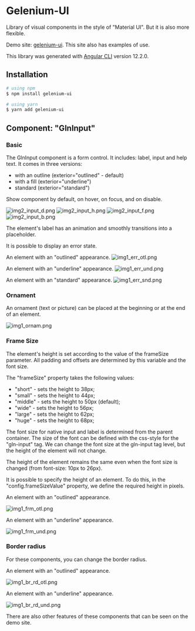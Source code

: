 # Gelenium-UI

Library of visual components in the style of "Material UI".
But it is also more flexible.

Demo site: [gelenium-ui](https://alx-melnichuk.github.io/gelenium-ui/).
This site also has examples of use.

This library was generated with [Angular CLI](https://github.com/angular/angular-cli) version 12.2.0.

## Installation

```bash
# using npm
$ npm install gelenium-ui

# using yarn
$ yarn add gelenium-ui
```

## Component: "GlnInput"

### Basic
The GlnInput component is a form control. It includes: label, input and help text.
It comes in three versions:

- with an outline (exterior="outlined" - default)
- with a fill (exterior="underline")
- standard (exterior="standard")

Show component by default, on hover, on focus, and on disable.

 ![img2_input_d.png](img2_input_d.png)
 ![img2_input_h.png](img2_input_h.png)
 ![img2_input_f.png](img2_input_f.png)
 ![img2_input_b.png](img2_input_b.png)

                
The element's label has an animation and smoothly transitions into a placeholder.

It is possible to display an error state.

An element with an "outlined" appearance.
![img1_err_otl.png](img1_err_otl.png)

An element with an "underline" appearance.
![img1_err_und.png](img1_err_und.png)

An element with an "standard" appearance.
![img1_err_snd.png](img1_err_snd.png)

### Ornament

An ornament (text or picture) can be placed at the beginning or at the end of an element.

![img1_ornam.png](img1_ornam.png)


### Frame Size

The element's height is set according to the value of the frameSize parameter. 
All padding and offsets are determined by this variable and the font size.

The "frameSize" property takes the following values:
- "short" - sets the height to 38px;
- "small" - sets the height to 44px;
- "middle" - sets the height to 50px (default);
- "wide" - sets the height to 56px;
- "large" - sets the height to 62px;
- "huge" - sets the height to 68px;

The font size for native input and label is determined from the parent container.
The size of the font can be defined with the css-style for the "gln-input" tag.
We can change the font size at the gln-input tag level, but the height of the element will not change.

The height of the element remains the same even when the font size is changed (from font-size: 10px to 26px).

It is possible to specify the height of an element. To do this, in the "config.frameSizeValue" property, we define the required height in pixels.

An element with an "outlined" appearance.

![img1_frm_otl.png](img1_frm_otl.png)

An element with an "underline" appearance.

![img1_frm_und.png](img1_frm_und.png)


### Border radius

For these components, you can change the border radius.

An element with an "outlined" appearance.

![img1_br_rd_otl.png](img1_br_rd_otl.png)

An element with an "underline" appearance.

![img1_br_rd_und.png](img1_br_rd_und.png)

There are also other features of these components that can be seen on the demo site.
